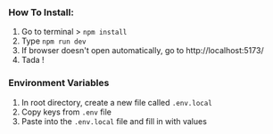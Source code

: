 ### How To Install:

1. Go to terminal > `npm install`
2. Type `npm run dev`
3. If browser doesn't open automatically, go to http://localhost:5173/
4. Tada !

### Environment Variables

1. In root directory, create a new file called `.env.local`
2. Copy keys from `.env` file
3. Paste into the `.env.local` file and fill in with values
